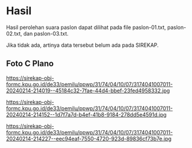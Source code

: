 # Hasil

Hasil perolehan suara paslon dapat dilihat pada file paslon-01.txt, paslon-02.txt, dan paslon-03.txt.

Jika tidak ada, artinya data tersebut belum ada pada SIREKAP.

## Foto C Plano

https://sirekap-obj-formc.kpu.go.id/de33/pemilu/ppwp/31/74/04/10/07/3174041007011-20240214-214019--45184c32-7fae-44d4-bbef-23fed4958332.jpg

https://sirekap-obj-formc.kpu.go.id/de33/pemilu/ppwp/31/74/04/10/07/3174041007011-20240214-214152--1d7f7a7d-b4ef-41b8-9184-278dd5e4591d.jpg

https://sirekap-obj-formc.kpu.go.id/de33/pemilu/ppwp/31/74/04/10/07/3174041007011-20240214-214227--eec94eaf-7550-4720-923d-89836cf73b7e.jpg
